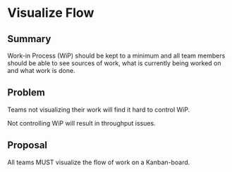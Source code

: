 # Visualize Flow

## Summary

Work-in Process (WiP) should be kept to a minimum and all team members should be able to see sources of work, what is currently being worked on and what work is done.

## Problem

Teams not visualizing their work will find it hard to control WiP. 

Not controlling WiP will result in throughput issues.

## Proposal

All teams MUST visualize the flow of work on a Kanban-board.
